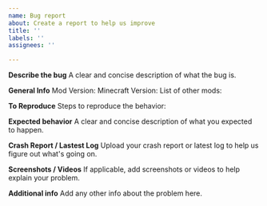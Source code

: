 ```yaml
---
name: Bug report
about: Create a report to help us improve
title: ''
labels: ''
assignees: ''

---
```


**Describe the bug**
A clear and concise description of what the bug is.

**General Info**
Mod Version: 
Minecraft Version: 
List of other mods: 

**To Reproduce**
Steps to reproduce the behavior:

**Expected behavior**
A clear and concise description of what you expected to happen.

**Crash Report / Lastest Log**
Upload your crash report or latest log to help us figure out what's going on.

**Screenshots / Videos**
If applicable, add screenshots or videos to help explain your problem.

**Additional info**
Add any other info about the problem here.

